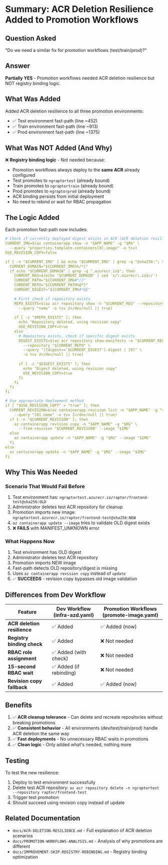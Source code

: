# Summary: ACR Deletion Resilience Added to Promotion Workflows

## Question Asked
"Do we need a similar fix for promotion workflows (test/train/prod)?"

## Answer
**Partially YES** - Promotion workflows needed ACR deletion resilience but NOT registry binding logic.

## What Was Added

Added ACR deletion resilience to all three promotion environments:
- ✅ Test environment fast-path (line ~452)
- ✅ Train environment fast-path (line ~913)
- ✅ Prod environment fast-path (line ~1375)

## What Was NOT Added (And Why)

❌ **Registry binding logic** - Not needed because:
- Promotion workflows always deploy to the **same ACR** already configured
- Test promotes to `ngraptortest` (already bound)
- Train promotes to `ngraptortrain` (already bound)
- Prod promotes to `ngraptorprod` (already bound)
- ACR binding persists from initial deployment
- No need to rebind or wait for RBAC propagation

## The Logic Added

Each promotion fast-path now includes:

```yaml
# Check if currently deployed digest exists in ACR (ACR deletion resilience)
CURRENT_IMG=$(az containerapp show -n "$APP_NAME" -g "$RG" \
  --query "properties.template.containers[0].image" -o tsv)
USE_REVISION_COPY=false

if [ -n "$CURRENT_IMG" ] && echo "$CURRENT_IMG" | grep -q "@sha256:"; then
  CURRENT_DOMAIN="${CURRENT_IMG%%/*}"
  if echo "$CURRENT_DOMAIN" | grep -q ".azurecr.io$"; then
    CURRENT_REG=$(echo "$CURRENT_DOMAIN" | sed 's/\.azurecr\.io$//')
    CURRENT_PATH="${CURRENT_IMG#*/}"
    CURRENT_REPO="${CURRENT_PATH%@*}"
    CURRENT_DIGEST="${CURRENT_IMG#*@}"
    
    # First check if repository exists
    REPO_EXISTS=$(az acr repository show -n "$CURRENT_REG" --repository "$CURRENT_REPO" \
      --query "name" -o tsv 2>/dev/null || true)
    
    if [ -z "$REPO_EXISTS" ]; then
      echo "Repository deleted, using revision copy"
      USE_REVISION_COPY=true
    else
      # Repository exists, check if specific digest exists
      DIGEST_EXISTS=$(az acr repository show-manifests -n "$CURRENT_REG" \
        --repository "$CURRENT_REPO" \
        --query "[?digest=='$CURRENT_DIGEST'].digest | [0]" \
        -o tsv 2>/dev/null || true)
      
      if [ -z "$DIGEST_EXISTS" ]; then
        echo "Digest deleted, using revision copy"
        USE_REVISION_COPY=true
      fi
    fi
  fi
fi

# Use appropriate deployment method
if [ "$USE_REVISION_COPY" = "true" ]; then
  CURRENT_REVISION=$(az containerapp revision list -n "$APP_NAME" -g "$RG" \
    --query "[0].name" -o tsv 2>/dev/null || true)
  if [ -n "$CURRENT_REVISION" ]; then
    az containerapp revision copy -n "$APP_NAME" -g "$RG" \
      --from-revision "$CURRENT_REVISION" --image "$IMG"
  else
    az containerapp update -n "$APP_NAME" -g "$RG" --image "$IMG"
  fi
else
  az containerapp update -n "$APP_NAME" -g "$RG" --image "$IMG"
fi
```

## Why This Was Needed

### Scenario That Would Fail Before

1. Test environment has: `ngraptortest.azurecr.io/raptor/frontend-test@sha256:OLD`
2. Administrator deletes test ACR repository for cleanup
3. Promotion imports new image: `ngraptortest.azurecr.io/raptor/frontend-test@sha256:NEW`
4. `az containerapp update --image` tries to validate OLD digest exists
5. ❌ **FAILS** with MANIFEST_UNKNOWN error

### What Happens Now

1. Test environment has OLD digest
2. Administrator deletes test ACR repository
3. Promotion imports NEW image
4. Fast-path detects OLD repository/digest is missing
5. Uses `az containerapp revision copy` instead of `update`
6. ✅ **SUCCEEDS** - revision copy bypasses old image validation

## Differences from Dev Workflow

| Feature | Dev Workflow (infra-azd.yaml) | Promotion Workflows (promote-image.yaml) |
|---------|------------------------------|------------------------------------------|
| **ACR deletion resilience** | ✅ Added | ✅ Added (now) |
| **Registry binding check** | ✅ Added | ❌ Not needed |
| **RBAC role assignment** | ✅ Added (with check) | ❌ Not needed |
| **15-second RBAC wait** | ✅ Added (if rebinding) | ❌ Not needed |
| **Revision copy fallback** | ✅ Added | ✅ Added (now) |

## Benefits

1. ✅ **ACR cleanup tolerance** - Can delete and recreate repositories without breaking promotions
2. ✅ **Consistent behavior** - All environments (dev/test/train/prod) handle ACR deletion the same way
3. ✅ **Fast deployments** - No unnecessary RBAC waits in promotions
4. ✅ **Clean logic** - Only added what's needed, nothing more

## Testing

To test the new resilience:

1. Deploy to test environment successfully
2. Delete test ACR repository: `az acr repository delete -n ngraptortest --repository raptor/frontend-test`
3. Trigger test promotion
4. Should succeed using revision copy instead of update

## Related Documentation

- `docs/ACR-DELETION-RESILIENCE.md` - Full explanation of ACR deletion scenarios
- `docs/PROMOTION-WORKFLOWS-ANALYSIS.md` - Analysis of why promotions are different
- `docs/IMPROVEMENT-SKIP-REGISTRY-REBINDING.md` - Registry binding optimization
